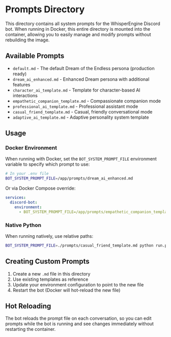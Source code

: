 # Prompts Directory

This directory contains all system prompts for the WhisperEngine Discord bot. When running in Docker, this entire directory is mounted into the container, allowing you to easily manage and modify prompts without rebuilding the image.

## Available Prompts

- `default.md` - The default Dream of the Endless persona (production ready)
- `dream_ai_enhanced.md` - Enhanced Dream persona with additional features
- `character_ai_template.md` - Template for character-based AI interactions
- `empathetic_companion_template.md` - Compassionate companion mode
- `professional_ai_template.md` - Professional assistant mode
- `casual_friend_template.md` - Casual, friendly conversational mode
- `adaptive_ai_template.md` - Adaptive personality system template

## Usage

### Docker Environment

When running with Docker, set the `BOT_SYSTEM_PROMPT_FILE` environment variable to specify which prompt to use:

```bash
# In your .env file
BOT_SYSTEM_PROMPT_FILE=/app/prompts/dream_ai_enhanced.md
```

Or via Docker Compose override:

```yaml
services:
  discord-bot:
    environment:
      - BOT_SYSTEM_PROMPT_FILE=/app/prompts/empathetic_companion_template.md
```

### Native Python

When running natively, use relative paths:

```bash
BOT_SYSTEM_PROMPT_FILE=./prompts/casual_friend_template.md python run.py
```

## Creating Custom Prompts

1. Create a new `.md` file in this directory
2. Use existing templates as reference
3. Update your environment configuration to point to the new file
4. Restart the bot (Docker will hot-reload the new file)

## Hot Reloading

The bot reloads the prompt file on each conversation, so you can edit prompts while the bot is running and see changes immediately without restarting the container.